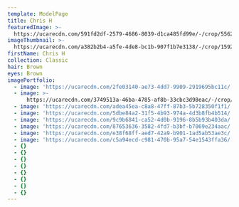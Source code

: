 ```yaml
---
template: ModelPage
title: Chris H
featuredImage: >-
  https://ucarecdn.com/591fd2df-2579-4686-8039-d1ca485fd99e/-/crop/5562x2805/0,287/-/preview/
imageThumbnail: >-
  https://ucarecdn.com/a382b2b4-a5fe-4de8-bc1b-907f1b7e3138/-/crop/1592x1951/2787,123/-/preview/
firstName: Chris H
collection: Classic
hair: Brown
eyes: Brown
imagePortfolio:
  - image: 'https://ucarecdn.com/2fe03140-ae73-4dd7-9909-2919695bc11c/'
  - image: >-
      https://ucarecdn.com/3749513a-46ba-4785-af8b-33cbc3d98eac/-/crop/1233x1659/2808,236/-/preview/
  - image: 'https://ucarecdn.com/adea45ea-c8a8-47ff-87b3-5b728350f1f1/'
  - image: 'https://ucarecdn.com/5dbe84a2-31f5-4b93-974a-4d3b8fb4b514/'
  - image: 'https://ucarecdn.com/9c9b6841-ca52-4d0b-9196-8b5b93b403da/'
  - image: 'https://ucarecdn.com/87653636-3582-4fd7-b3bf-b7069e234aac/'
  - image: 'https://ucarecdn.com/e38f68ff-aed7-42a9-b901-1ad5ab53ae3c/'
  - image: 'https://ucarecdn.com/c5a94ecd-c981-470b-95a7-54e1543ffa36/'
  - {}
  - {}
  - {}
  - {}
  - {}
  - {}
  - {}
  - {}
---
```


